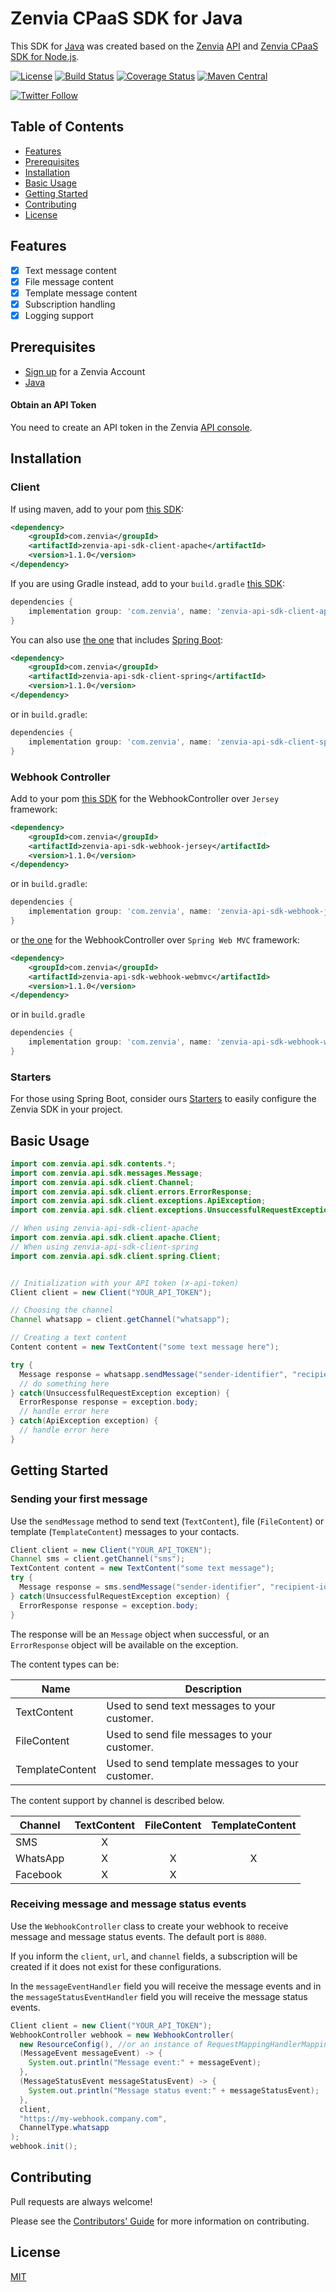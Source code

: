 # Zenvia CPaaS SDK for Java

This SDK for [Java](https://www.java.com/) was created based on the [Zenvia](https://www.zenvia.com/) [API](https://zenvia.github.io/zenvia-openapi-spec/) and
[Zenvia CPaaS SDK for Node.js](https://github.com/zenvia/zenvia-sdk-node).

[![License](https://img.shields.io/github/license/zenvia/zenvia-sdk-java.svg)](LICENSE.md)
[![Build Status](https://travis-ci.com/zenvia/zenvia-sdk-java.svg?branch=master)](https://travis-ci.com/zenvia/zenvia-sdk-java)
[![Coverage Status](https://coveralls.io/repos/github/zenvia/zenvia-sdk-java/badge.svg?branch=master)](https://coveralls.io/github/zenvia/zenvia-sdk-java?branch=master)
[![Maven Central](https://maven-badges.herokuapp.com/maven-central/com.zenvia/zenvia-api-sdk/badge.svg?style=flat-square)](https://maven-badges.herokuapp.com/maven-central/com.zenvia/zenvia-api-sdk/)

[![Twitter Follow](https://img.shields.io/twitter/follow/ZenviaMobile.svg?style=social)](https://twitter.com/intent/follow?screen_name=ZenviaMobile)

## Table of Contents

- [Features](#features)
- [Prerequisites](#prerequisites)
- [Installation](#installation)
- [Basic Usage](#basic-usage)
- [Getting Started](#getting-started)
- [Contributing](#contributing)
- [License](#license)

## Features

- [x] Text message content
- [x] File message content
- [x] Template message content
- [x] Subscription handling
- [x] Logging support

## Prerequisites

- [Sign up](https://www.zenvia.com/) for a Zenvia Account
- [Java](https://www.java.com/)

#### Obtain an API Token

You need to create an API token in the Zenvia [API console](https://app.zenvia.com/home/api).

## Installation

### Client

If using maven, add to your pom [this SDK](https://search.maven.org/search?q=g:com.zenvia+AND+a:zenvia-api-sdk-client-apache):

```xml
<dependency>
	<groupId>com.zenvia</groupId>
	<artifactId>zenvia-api-sdk-client-apache</artifactId>
	<version>1.1.0</version>
</dependency>
```

If you are using Gradle instead, add to your `build.gradle` [this SDK](https://search.maven.org/search?q=g:com.zenvia+AND+a:zenvia-api-sdk-client-apache):

```groovy
dependencies {
    implementation group: 'com.zenvia', name: 'zenvia-api-sdk-client-apache', version: '1.1.0'
}
```

You can also use [the one](https://search.maven.org/search?q=g:com.zenvia+AND+a:zenvia-api-sdk-client-spring) that includes [Spring Boot](https://spring.io/projects/spring-boot):

```xml
<dependency>
	<groupId>com.zenvia</groupId>
	<artifactId>zenvia-api-sdk-client-spring</artifactId>
	<version>1.1.0</version>
</dependency>
```

or in `build.gradle`:

```groovy
dependencies {
    implementation group: 'com.zenvia', name: 'zenvia-api-sdk-client-spring', version: '1.1.0'
}
```

### Webhook Controller

Add to your pom [this SDK](https://search.maven.org/search?q=g:com.zenvia+AND+a:zenvia-api-sdk-webhook-jersey) for the WebhookController over `Jersey` framework:

```xml
<dependency>
	<groupId>com.zenvia</groupId>
	<artifactId>zenvia-api-sdk-webhook-jersey</artifactId>
	<version>1.1.0</version>
</dependency>
```

or in `build.gradle`:

```groovy
dependencies {
    implementation group: 'com.zenvia', name: 'zenvia-api-sdk-webhook-jersey', version: '1.1.0'
}
```

or [the one](https://search.maven.org/search?q=g:com.zenvia+AND+a:zenvia-api-sdk-webhook-webmvc) for the WebhookController over `Spring Web MVC` framework:

```xml
<dependency>
	<groupId>com.zenvia</groupId>
	<artifactId>zenvia-api-sdk-webhook-webmvc</artifactId>
	<version>1.1.0</version>
</dependency>
```

or in `build.gradle`

```groovy
dependencies {
    implementation group: 'com.zenvia', name: 'zenvia-api-sdk-webhook-webmvc', version: '1.1.0'
}
```

### Starters

For those using Spring Boot, consider ours [Starters](./zenvia-sdk-starters/README.md) to easily configure the Zenvia SDK in your project.

## Basic Usage

```Java
import com.zenvia.api.sdk.contents.*;
import com.zenvia.api.sdk.messages.Message;
import com.zenvia.api.sdk.client.Channel;
import com.zenvia.api.sdk.client.errors.ErrorResponse;
import com.zenvia.api.sdk.client.exceptions.ApiException;
import com.zenvia.api.sdk.client.exceptions.UnsuccessfulRequestException;

// When using zenvia-api-sdk-client-apache
import com.zenvia.api.sdk.client.apache.Client;
// When using zenvia-api-sdk-client-spring
import com.zenvia.api.sdk.client.spring.Client;


// Initialization with your API token (x-api-token)
Client client = new Client("YOUR_API_TOKEN");

// Choosing the channel
Channel whatsapp = client.getChannel("whatsapp");

// Creating a text content
Content content = new TextContent("some text message here");

try {
  Message response = whatsapp.sendMessage("sender-identifier", "recipient-identifier", content);
  // do something here
} catch(UnsuccessfulRequestException exception) {
  ErrorResponse response = exception.body;
  // handle error here
} catch(ApiException exception) {
  // handle error here
}
```

## Getting Started

### Sending your first message

Use the `sendMessage` method to send text (`TextContent`), file (`FileContent`) or template (`TemplateContent`) messages to your contacts.

```java
Client client = new Client("YOUR_API_TOKEN");
Channel sms = client.getChannel("sms");
TextContent content = new TextContent("some text message");
try {
  Message response = sms.sendMessage("sender-identifier", "recipient-identifier", content);
} catch(UnsuccessfulRequestException exception) {
  ErrorResponse response = exception.body;
}
```

The response will be an `Message` object when successful, or an `ErrorResponse` object will be
available on the exception.

The content types can be:

| Name            | Description                                      |
| --------------- | ------------------------------------------------ |
| TextContent     | Used to send text messages to your customer.     |
| FileContent     | Used to send file messages to your customer.     |
| TemplateContent | Used to send template messages to your customer. |

The content support by channel is described below.

| Channel  | TextContent | FileContent | TemplateContent |
| -------- | :---------: | :---------: | :-------------: |
| SMS      |      X      |             |                 |
| WhatsApp |      X      |      X      |        X        |
| Facebook |      X      |      X      |                 |

### Receiving message and message status events

Use the `WebhookController` class to create your webhook to receive message and message status events. The default port is `8080`.

If you inform the `client`, `url`, and `channel` fields, a subscription will be created if it does not exist for these configurations.

In the `messageEventHandler` field you will receive the message events and in the `messageStatusEventHandler` field you will receive the message status events.

```java
Client client = new Client("YOUR_API_TOKEN");
WebhookController webhook = new WebhookController(
  new ResourceConfig(), //or an instance of RequestMappingHandlerMapping when using Spring Wev MVC version
  (MessageEvent messageEvent) -> {
    System.out.println("Message event:" + messageEvent);
  },
  (MessageStatusEvent messageStatusEvent) -> {
    System.out.println("Message status event:" + messageStatusEvent);
  },
  client,
  "https://my-webhook.company.com",
  ChannelType.whatsapp
);
webhook.init();
```

## Contributing

Pull requests are always welcome!

Please see the [Contributors' Guide](CONTRIBUTING.md) for more information on contributing.

## License

[MIT](LICENSE.md)
